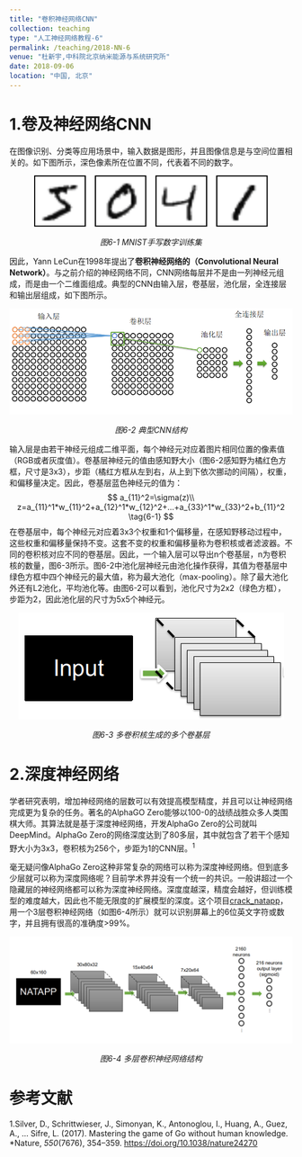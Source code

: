 ```yaml
---
title: "卷积神经网络CNN"
collection: teaching
type: "人工神经网络教程-6"
permalink: /teaching/2018-NN-6
venue: "杜新宇,中科院北京纳米能源与系统研究所"
date: 2018-09-06
location: "中国, 北京"
---
```


<script type="text/javascript" src="http://cdn.mathjax.org/mathjax/latest/MathJax.js?config=default"></script>

# 1.卷及神经网络CNN

在图像识别、分类等应用场景中，输入数据是图形，并且图像信息是与空间位置相关的。如下图所示，深色像素所在位置不同，代表着不同的数字。

<div align="center"><img src = "./2018-NeuralNetwork/6-1.png"/></div>

*<center>图6-1 MNIST手写数字训练集</center>*

因此，Yann LeCun在1998年提出了**卷积神经网络的（Convolutional Neural Network）**。与之前介绍的神经网络不同，CNN网络每层并不是由一列神经元组成，而是由一个二维面组成。典型的CNN由输入层，卷基层，池化层，全连接层和输出层组成，如下图所示。

![6-2](2018-NeuralNetwork/6-2.png)

*<center>图6-2 典型CNN结构</center>*

输入层是由若干神经元组成二维平面，每个神经元对应着图片相同位置的像素值（RGB或者灰度值）。卷基层神经元的值由感知野大小（图6-2感知野为橘红色方框，尺寸是3x3），步距（橘红方框从左到右，从上到下依次挪动的间隔），权重，和偏移量决定。因此，卷基层蓝色神经元的值为：
$$
a_{11}^2=\sigma(z)\\
z=a_{11}^1*w_{11}^2+a_{12}^1*w_{12}^2+...+a_{33}^1*w_{33}^2+b_{11}^2 \tag{6-1}
$$
在卷基层中，每个神经元对应着3x3个权重和1个偏移量，在感知野移动过程中，这些权重和偏移量保持不变。这套不变的权重和偏移量称为卷积核或者滤波器。不同的卷积核对应不同的卷基层。因此，一个输入层可以导出n个卷基层，n为卷积核的数量，图6-3所示。图6-2中池化层神经元由池化操作获得，其值为卷基层中绿色方框中四个神经元的最大值，称为最大池化（max-pooling）。除了最大池化外还有L2池化，平均池化等。由图6-2可以看到，池化尺寸为2x2（绿色方框），步距为2，因此池化层的尺寸为5x5个神经元。

<div align="center"><img src = "./2018-NeuralNetwork/6-3.png"/></div>

*<center>图6-3 多卷积核生成的多个卷基层</center>*

# 2.深度神经网络

学者研究表明，增加神经网络的层数可以有效提高模型精度，并且可以让神经网络完成更为复杂的任务。著名的AlphaGO Zero能够以100-0的战绩战胜众多人类围棋大师。其算法就是基于深度神经网络，开发AlphaGo Zero的公司就叫DeepMind。AlphaGo Zero的网络深度达到了80多层，其中就包含了若干个感知野大小为3x3，卷积核为256个，步距为1的CNN层。<sup>1<sup>

毫无疑问像AlphaGo Zero这种非常复杂的网络可以称为深度神经网络。但到底多少层就可以称为深度网络呢？目前学术界并没有一个统一的共识。一般讲超过一个隐藏层的神经网络都可以称为深度神经网络。深度度越深，精度会越好，但训练模型的难度越大，因此也不能无限度的扩展模型的深度。这个项目[crack_natapp](https://github.com/XinyuDu/crack_natapp)，用一个3层卷积神经网络（如图6-4所示）就可以识别屏幕上的6位英文字符或数字，并且拥有很高的准确度>99%。

<div align="center"><img src = "./2018-NeuralNetwork/6-4.png"/></div>

*<center>图6-4 多层卷积神经网络结构</center>*

# 参考文献

1.Silver, D., Schrittwieser, J., Simonyan, K., Antonoglou, I., Huang, A., Guez, A., … Sifre, L. (2017). Mastering the game of Go without human knowledge. *Nature, *550*(7676), 354–359. https://doi.org/10.1038/nature24270